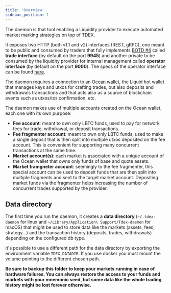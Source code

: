 ```yaml
---
title: 'Overview'
sidebar_position: 1
---
```


The daemon is that tool enabling a Liquidity provider to execute automated market marking strategies on top of TDEX.

It exposes two HTTP (both v1.1 and v2) interfaces (REST, gRPC), one meant to be public and consumed by traders that fully implements [BOTD #4](https://github.com/tdex-network/tdex-specs/blob/master/04-trade-protocol.md) called **trade interface** (by default on the port **9945**) and another private to be consumed by the liquidity provider for internal management called **operator interface** (by default on the port **9000**). The specs of the operator interface can be found [here](https://github.com/tdex-network/tdex-daemon/blob/v1/api-spec/protobuf/tdex-daemon/v2/operator.proto).

The daemon requires a connection to an [Ocean wallet](https://github.com/vulpemventures/ocean), the Liquid hot wallet that manages keys and utxos for crafting trades, but also deposits and withdrawals transactions and that acts also as a source of blockchain events such as utxos/txs confirmation, etc.

The daemon makes use of multiple accounts created on the Ocean wallet, each one with its own purpose:
* **Fee account**: meant to own only LBTC funds, used to pay for network fees for trade, withdrawal, or deposit transactions.
* **Fee fragmenter account**: meant to own only LBTC funds, used to make a single deposit that is then split into multiple utxos deposited on the fee account. This is convenient for supporting many concurrent transactions at the same time.
* **Market account(s)**: each market is associated with a unique account of the Ocean wallet that owns only funds of base and quote assets.
* **Market framgneter account**: seemingly to the fee fragmenter, this special account can be used to deposit funds that are then split into multiple fragments and sent to the target market account. Depositing market funds via the fragmenter helps increasing the number of concurrent trades supported by the provider.
## Data directory

The first time you run the daemon, it creates a **data directory** (`~/.tdex-daemon` for linux and `~/Library/Application\ Support/Tdex-daemon` for macOS) that might be used to store data like the markets (assets, fees, strategy...) and the transaction history (deposits, trades, withdrawals) depending on the configured db type.

It's possible to use a different path for the data directory by exporting the environment variable `TDEX_DATADIR`. If you use docker you must mount the volume pointing to the different chosen path.

**Be sure to backup this folder to keep your markets running in case of hardware failures. You can always restore the access to your funds and markets with your mnemonic seed, but some data like the whole trading history might be lost forever otherwise.**
